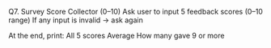 Q7. Survey Score Collector (0–10)
Ask user to input 5 feedback scores (0–10 range)
If any input is invalid → ask again

At the end, print:
All 5 scores
Average
How many gave 9 or more